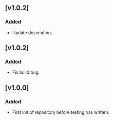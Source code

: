 ## [v1.0.2]
### Added
- Update description.

## [v1.0.2]
### Added
- Fix build bug.

## [v1.0.0]
### Added
- First init of repository before testing has written.